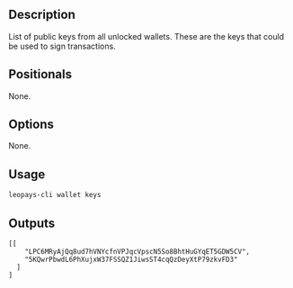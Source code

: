 ## Description

List of public keys from all unlocked wallets. These are the keys that could be used to sign transactions.

## Positionals
None.
## Options
None.
## Usage


```sh
leopays-cli wallet keys
```

## Outputs


```console
[[
    "LPC6MRyAjQq8ud7hVNYcfnVPJqcVpscN5So8BhtHuGYqET5GDW5CV",
    "5KQwrPbwdL6PhXujxW37FSSQZ1JiwsST4cqQzDeyXtP79zkvFD3"
  ]
]
```
